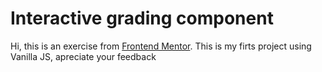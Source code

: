 # Interactive grading component
Hi, this is an exercise from [Frontend Mentor](https://www.frontendmentor.io/home). This is my firts project using Vanilla JS, apreciate your feedback    